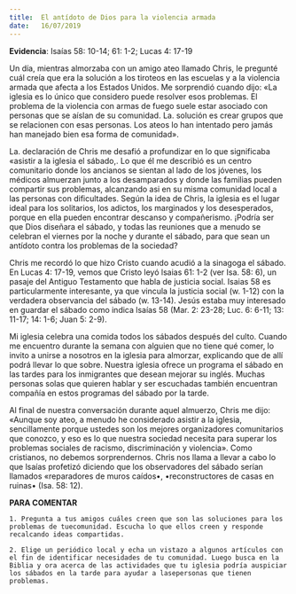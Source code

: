 ```yaml
---
title:  El antídoto de Dios para la violencia armada 
date:   16/07/2019
---
```


**Evidencia**: Isaías 58: 10-14; 61: 1-2; Lucas 4: 17-19 

Un día, mientras almorzaba con un amigo ateo llamado Chris, le pregunté cuál creía que era la solución a los tiroteos en las escuelas y a la violencia armada que afecta a los Estados Unidos. Me sorprendió cuando dijo: «La iglesia es lo único que considero puede resolver esos problemas. El problema de la violencia con armas de fuego suele estar asociado con personas que se aíslan de su comunidad. La. solución es crear grupos que se relacionen con esas personas. Los ateos lo han intentado pero jamás han manejado bien esa forma de comunidad». 

La. declaración de Chris me desafió a profundizar en lo que significaba «asistir a la iglesia el sábado,. Lo que él me describió es un centro comunitario donde los ancianos se sientan al lado de los jóvenes, los médicos almuerzan junto a los desamparados y donde las familias pueden compartir sus problemas, alcanzando asi en su misma comunidad local a las personas con dificultades. Según la idea de Chris, la iglesia es el lugar ideal para los solitarios, los adictos, los marginados y los desesperados, porque en ella pueden encontrar descanso y compañerismo. ¡Podría ser que Dios diseñara el sábado, y todas las reuniones que a menudo se celebran el viernes por la noche y durante el sábado, para que sean un antídoto contra los problemas de la sociedad? 

Chris me recordó lo que hizo Cristo cuando acudió a la sinagoga el sábado. En Lucas 4: 17-19, vemos que Cristo leyó lsaias 61: 1-2 (ver Isa. 58: 6), un pasaje del Antiguo Testamento que habla de justicia social. Isaias 58 es particularmente interesante, ya que vincula la justicia social (w. 1-12) con la verdadera observancia del sábado (w. 13-14). Jesús estaba muy interesado en guardar el sábado como indica lsaías 58 (Mar. 2: 23-28; Luc. 6: 6-11; 13: 11-17; 14: 1-6; Juan 5: 2-9). 

Mi iglesia celebra una comida todos los sábados después del culto. Cuando me encuentro durante la semana con alguien que no tiene qué comer, lo invito a unirse a nosotros en la iglesia para almorzar, explicando que de allí podrá llevar lo que sobre. Nuestra iglesia ofrece un programa el sábado en las tardes para los inmigrantes que desean mejorar su inglés. Muchas personas solas que quieren hablar y ser escuchadas también encuentran compañía en estos programas del sábado por la tarde. 

Al final de nuestra conversación durante aquel almuerzo, Chris me dijo: «Aunque soy ateo, a menudo he considerado asistir a la iglesia, sencillamente porque ustedes son los mejores organizadores comunitarios que conozco, y eso es lo que nuestra sociedad necesita para superar los problemas sociales de racismo, discriminación y violencia». Como cristianos, no debemos sorprendernos. Chris nos llama a llevar a cabo lo que lsaías profetizó diciendo que los observadores del sábado serían llamados «reparadores de muros caídos•, •reconstructores de casas en ruinas• (Isa. 58: 12). 

**PARA COMENTAR**

`1. Pregunta a tus amigos cuáles creen que son las soluciones para los problemas de tuecomunidad. Escucha lo que ellos creen y responde recalcando ideas compartidas.`

`2. Elige un periódico local y echa un vistazo a algunos artículos con el fin de identificar necesidades de tu comunidad. Luego busca en la Biblia y ora acerca de las actividades que tu iglesia podría auspiciar los sábados en la tarde para ayudar a lasepersonas que tienen problemas.`
